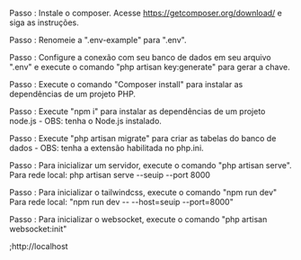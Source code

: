 Passo : Instale o composer.
Acesse https://getcomposer.org/download/ e siga as instruções.

Passo : Renomeie a ".env-example" para ".env".

Passo : Configure a conexão com seu banco de dados em seu arquivo ".env" e execute o comando "php artisan key:generate" para gerar a chave.

Passo : Execute o comando "Composer install" para instalar as dependências de um projeto PHP.

Passo : Execute "npm i" para instalar as dependências de um projeto node.js - OBS: tenha o Node.js instalado.

Passo : Execute "php artisan migrate" para criar as tabelas do banco de dados - OBS: tenha a extensão habilitada no php.ini. 

Passo : Para inicializar um servidor, execute o comando "php artisan serve".
Para rede local: php artisan serve --seuip --port 8000

Passo : Para inicializar o tailwindcss, execute o comando "npm run dev" 
Para rede local: "npm run dev -- --host=seuip --port=8000"

Passo : Para inicializar o websocket, execute o comando "php artisan websocket:init"





;http://localhost